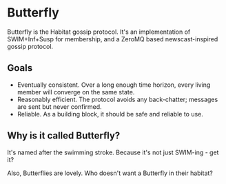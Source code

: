 # Butterfly

Butterfly is the Habitat gossip protocol. It's an implementation of
SWIM+Inf+Susp for membership, and a ZeroMQ based newscast-inspired gossip
protocol.

## Goals

* Eventually consistent. Over a long enough time horizon, every living member
  will converge on the same state.
* Reasonably efficient. The protocol avoids any back-chatter; messages are
  sent but never confirmed.
* Reliable. As a building block, it should be safe and reliable to use.

## Why is it called Butterfly?

It's named after the swimming stroke. Because it's not just SWIM-ing - get it?

Also, Butterflies are lovely. Who doesn't want a Butterfly in their habitat?
